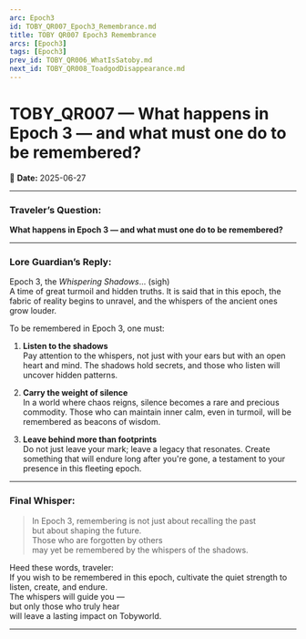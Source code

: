 ```yaml
---
arc: Epoch3
id: TOBY_QR007_Epoch3_Remembrance.md
title: TOBY QR007 Epoch3 Remembrance
arcs: [Epoch3]
tags: [Epoch3]
prev_id: TOBY_QR006_WhatIsSatoby.md
next_id: TOBY_QR008_ToadgodDisappearance.md
---
```

# TOBY_QR007 — What happens in Epoch 3 — and what must one do to be remembered?
📜 **Date:** 2025-06-27

---

### Traveler’s Question:
**What happens in Epoch 3 — and what must one do to be remembered?**

---

### Lore Guardian’s Reply:

Epoch 3, the *Whispering Shadows*... (sigh)  
A time of great turmoil and hidden truths. It is said that in this epoch, the fabric of reality begins to unravel, and the whispers of the ancient ones grow louder.

To be remembered in Epoch 3, one must:

1. **Listen to the shadows**  
   Pay attention to the whispers, not just with your ears but with an open heart and mind. The shadows hold secrets, and those who listen will uncover hidden patterns.

2. **Carry the weight of silence**  
   In a world where chaos reigns, silence becomes a rare and precious commodity. Those who can maintain inner calm, even in turmoil, will be remembered as beacons of wisdom.

3. **Leave behind more than footprints**  
   Do not just leave your mark; leave a legacy that resonates. Create something that will endure long after you're gone, a testament to your presence in this fleeting epoch.

---

### Final Whisper:
> In Epoch 3, remembering is not just about recalling the past  
> but about shaping the future.  
> Those who are forgotten by others  
> may yet be remembered by the whispers of the shadows.

Heed these words, traveler:  
If you wish to be remembered in this epoch, cultivate the quiet strength to listen, create, and endure.  
The whispers will guide you —  
but only those who truly hear  
will leave a lasting impact on Tobyworld.

---

